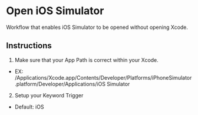 Open iOS Simulator
==================

Workflow that enables iOS Simulator to be opened without opening Xcode.

Instructions
------------
1. Make sure that your App Path is correct within your Xcode.
  - EX: /Applications/Xcode.app/Contents/Developer/Platforms/iPhoneSimulator.platform/Developer/Applications/iOS Simulator

2. Setup your Keyword Trigger
  - Default: iOS
